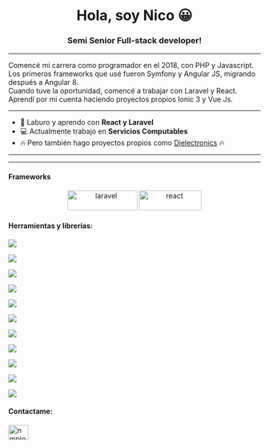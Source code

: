 <h1 align="center">Hola, soy Nico 😀</h1>
<h3 align="center">Semi Senior Full-stack developer! </h3>	

<hr>

Comencé mi carrera como programador en el 2018, con PHP y Javascript. Los primeros frameworks que usé fueron Symfony y Angular JS, migrando después a Angular 8. </br>
Cuando tuve la oportunidad, comencé a trabajar con Laravel y React. </br>
Aprendí por mi cuenta haciendo proyectos propios Ionic 3 y Vue Js.

<hr>

- 🌱 Laburo y aprendo con **React y Laravel**
- 💻 Actualmente trabajo en **Servicios Computables**
- 🔥 Pero también hago proyectos propios como [Dielectronics](https://github.com/NIPIO/diElectronics) 🔥

<hr>
<hr>

<h4 align="left">Frameworks</h4>
<div align="center"> 
    <img src="https://upload.wikimedia.org/wikipedia/commons/thumb/3/36/Logo.min.svg/2560px-Logo.min.svg.png" alt="laravel" width="140" height="40"/>   
    <img src="https://www.genit.com.ar/sites/default/files/2019-04/20170420_React_logo_wordmark.png" alt="react" width="125" height="40"/>
</div>



<h4 align="left">Herramientas y librerias:</h4>

![](https://img.shields.io/badge/REACT-REACTQUERY-informational?style=flat&logo=react&logoColor=white&color=F23E50)

![](https://img.shields.io/badge/REACT-ANTD-informational?style=flat&logo=react&logoColor=white&color=0E7BF2)

![](https://img.shields.io/badge/VUE-VUETIFY-informational?style=flat&logo=javascript&logoColor=white&color=A5D2F2)

![](https://img.shields.io/badge/LARAVEL-ELOQUENT-informational?style=flat&logo=laravel&logoColor=white&color=E9291C)

![](https://img.shields.io/badge/SYMFONY-DOCTRINE-informational?style=flat&logo=symfony&logoColor=white&color=EF652F)

![](https://img.shields.io/badge/CSS-BOOTSTRAP-informational?style=flat&logo=bootstrap&logoColor=white&color=66337F)

![](https://img.shields.io/badge/BDD-HEIDISQL-informational?style=flat&logo=mysql&logoColor=white&color=75CE3F)

![](https://img.shields.io/badge/SO-WINDOWS-informational?style=flat&logo=windows&logoColor=white&color=0F61EC)

![](https://img.shields.io/badge/DEVOPS-LARAGON-informational?style=flat&logo=laragon&logoColor=white&color=3293F2)

![](https://img.shields.io/badge/API-POSTMAN-informational?style=flat&logo=postman&logoColor=white&color=F06632)

![](https://img.shields.io/badge/MOBILE-IONIC3-informational?style=flat&logo=ionic&logoColor=white&color=5580EC)





  
  
  <h4 align="left">Contactame:</h4>
<p align="left">
<a href="https://linkedin.com/in/nmpiovano" target="blank"><img align="center" src="https://raw.githubusercontent.com/rahuldkjain/github-profile-readme-generator/master/src/images/icons/Social/linked-in-alt.svg" alt="nmpiovano" height="30" width="40" /></a>
</p>
